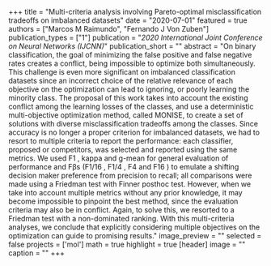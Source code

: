 +++
title = "Multi-criteria analysis involving Pareto-optimal misclassification tradeoffs on imbalanced datasets"
date = "2020-07-01"
featured = true
authors = ["Marcos M Raimundo", "Fernando J Von Zuben"]
publication_types = ["1"]
publication = "_2020 International Joint Conference on Neural Networks (IJCNN)_"
publication_short = ""
abstract = "On binary classification, the goal of minimizing the false positive and false negative rates creates a conflict, being impossible to optimize both simultaneously. This challenge is even more significant on imbalanced classification datasets since an incorrect choice of the relative relevance of each objective on the optimization can lead to ignoring, or poorly learning the minority class. The proposal of this work takes into account the existing conflict among the learning losses of the classes, and use a deterministic multi-objective optimization method, called MONISE, to create a set of solutions with diverse misclassification tradeoffs among the classes. Since accuracy is no longer a proper criterion for imbalanced datasets, we had to resort to multiple criteria to report the performance: each classifier, proposed or competitors, was selected and reported using the same metrics. We used F1 , kappa and g-mean for general evaluation of performance and Fβs (F1/16 , F1/4 , F4 and F16 ) to emulate a shifting decision maker preference from precision to recall; all comparisons were made using a Friedman test with Finner posthoc test. However, when we take into account multiple metrics without any prior knowledge, it may become impossible to pinpoint the best method, since the evaluation criteria may also be in conflict. Again, to solve this, we resorted to a Friedman test with a non-dominated ranking. With this multi-criteria analyses, we conclude that explicitly considering multiple objectives on the optimization can guide to promising results."
image_preview = ""
selected = false
projects = ['mol']
math = true
highlight = true
[header]
image = ""
caption = ""
+++
